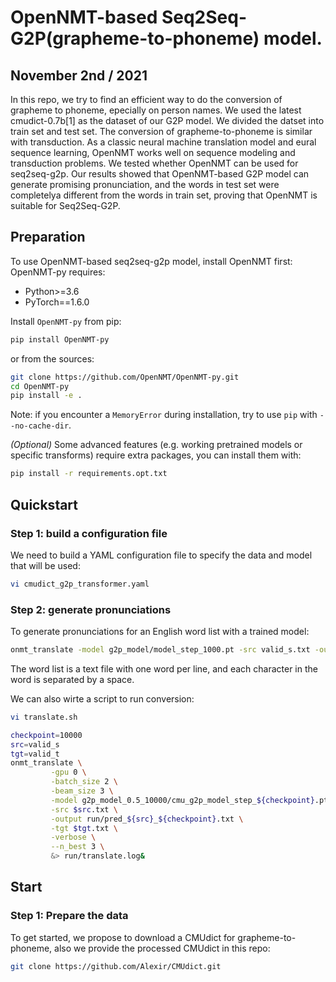 # OpenNMT-based Seq2Seq-G2P(grapheme-to-phoneme) model.

## November 2nd / 2021

In this repo, we try to find an efficient way to do the conversion of grapheme to phoneme, epecially on person names. We used the latest cmudict-0.7b\[1] as the dataset of our G2P model. We divided the datset into train set and test set. The conversion of grapheme-to-phoneme is similar with transduction. As a classic neural machine translation model and eural sequence learning, OpenNMT works well on sequence modeling and transduction problems. We tested whether OpenNMT can be used for seq2seq-g2p. Our results showed that OpenNMT-based G2P model can generate promising pronunciation, and the words in test set were completelya different from the words in train set, proving that OpenNMT is suitable for Seq2Seq-G2P.

## Preparation
To use OpenNMT-based seq2seq-g2p model, install OpenNMT first:
OpenNMT-py requires:
 + Python>=3.6
 + PyTorch==1.6.0


 Install `OpenNMT-py` from pip:
 
```sh
pip install OpenNMT-py
```
or from the sources:
```bash
git clone https://github.com/OpenNMT/OpenNMT-py.git
cd OpenNMT-py
pip install -e .
```

Note: if you encounter a `MemoryError` during installation, try to use `pip` with `--no-cache-dir`.

*(Optional)* Some advanced features (e.g. working pretrained models or specific transforms) require extra packages, you can install them with:

```bash
pip install -r requirements.opt.txt
```
## Quickstart
### Step 1: build a configuration file
We need to build a YAML configuration file to specify the data and model that will be used:
```bash 
vi cmudict_g2p_transformer.yaml
```
### Step 2: generate pronunciations
To generate pronunciations for an English word list with a trained model:
```bash
onmt_translate -model g2p_model/model_step_1000.pt -src valid_s.txt -output exp/pred_valid_1000.txt -gpu 0 -verbose
```
The word list is a text file with one word per line, and each character in the word is separated by a space.


We can also wirte a script to run conversion:
```bash
vi translate.sh

checkpoint=10000
src=valid_s
tgt=valid_t
onmt_translate \
         -gpu 0 \
         -batch_size 2 \
         -beam_size 3 \
         -model g2p_model_0.5_10000/cmu_g2p_model_step_${checkpoint}.pt \
         -src $src.txt \
         -output run/pred_${src}_${checkpoint}.txt \
         -tgt $tgt.txt \
         -verbose \
         --n_best 3 \
         &> run/translate.log&
```


## Start
### Step 1: Prepare the data

To get started, we propose to download a CMUdict for grapheme-to-phoneme, also we provide the processed CMUdict in this repo:

```bash
git clone https://github.com/Alexir/CMUdict.git
```

